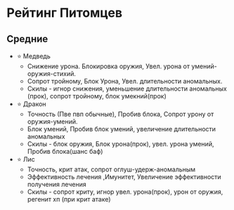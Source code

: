 # Рейтинг Питомцев
## Средние

- ⭐ Медведь  
  - Снижение урона. Блокировка оружия, Увел. урона от умений-оружия-стихий.
  - Сопрот тройному, Блок Урона, Увел. длительности аномальных.
  - Скилы - игнор снижения, уменьшение длительности аномальных (прок), сопрот тройному, блок умекний(прок)
- ⭐ Дракон  
  - Точность (Пве пвп обычные), Пробив блока, Сопрот урону от оружия-умений.
  - Блок умений, Пробив блок умений, увеличение длительности аномальных
  - Скилы - блок оружия, Блок урона(прок), увел. урона умений, Пробив блока(шанс баф)
- ⭐ Лис  
  - Точность, крит атак, сопрот оглуш-удерж-аномальным
  - Эффективность лечения ,Имунитет, Увеличение эффективности получения лечения
  - Скилы - сопрот криту, игнор увел. урона(прок), урон от оружия, регенит хп (при крит атаке)
